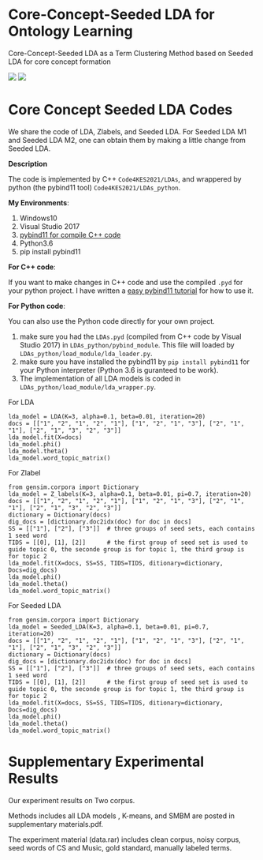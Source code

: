 # Core-Concept-Seeded LDA for Ontology Learning
Core-Concept-Seeded LDA as a Term Clustering Method based on Seeded LDA for core concept formation

![](https://cdn.jsdelivr.net/gh/jason-huanghao/PicGoBed/imgs/20210802115528.png)
![](https://cdn.jsdelivr.net/gh/jason-huanghao/PicGoBed/imgs/20210802115616.png)

# Core Concept Seeded LDA Codes
We share the code of LDA, Zlabels, and Seeded LDA. For Seeded LDA M1 and Seeded LDA M2, one can obtain them by making a little change from Seeded LDA.

**Description**

The code is implemented by C++ `Code4KES2021/LDAs`, and wrappered by python (the pybind11 tool) `Code4KES2021/LDAs_python`. 

**My Environments**:

1. Windows10
2. Visual Studio 2017
3. [pybind11 for compile C++ code](https://github.com/pybind/pybind11)
4. Python3.6
5. pip install pybind11

**For C++ code**:

If you want to make changes in C++ code and use the compiled `.pyd` for your python project. I have written a [easy pybind11 tutorial](https://jason-huanghao.github.io/2021/05/16/Programming/python/pybind使用/
) for how to use it.

**For Python code**:

You can also use the Python code directly for your own project.
1. make sure you had the `LDAs.pyd` (compiled from C++ code by Visual Studio 2017) in `LDAs_python/pybind_module`. This file will loaded by `LDAs_python/load_module/lda_loader.py`.
2. make sure you have installed the pybind11 by `pip install pybind11` for your Python interpreter (Python 3.6 is guranteed to be work).
3. The implementation of all LDA models is coded in `LDAs_python/load_module/lda_wrapper.py`.

For LDA 
```
lda_model = LDA(K=3, alpha=0.1, beta=0.01, iteration=20)
docs = [["1", "2", "1", "2", "1"], ["1", "2", "1", "3"], ["2", "1", "1"], ["2", "1", "3", "2", "3"]]
lda_model.fit(X=docs)
lda_model.phi()
lda_model.theta()
lda_model.word_topic_matrix()
```

For Zlabel 
```
from gensim.corpora import Dictionary
lda_model = Z_labels(K=3, alpha=0.1, beta=0.01, pi=0.7, iteration=20)
docs = [["1", "2", "1", "2", "1"], ["1", "2", "1", "3"], ["2", "1", "1"], ["2", "1", "3", "2", "3"]]
dictionary = Dictionary(docs)
dig_docs = [dictionary.doc2idx(doc) for doc in docs]
SS = [["1"], ["2"], ["3"]]  # three groups of seed sets, each contains 1 seed word
TIDS = [[0], [1], [2]]      # the first group of seed set is used to guide topic 0, the seconde group is for topic 1, the third group is for topic 2
lda_model.fit(X=docs, SS=SS, TIDS=TIDS, ditionary=dictionary, Docs=dig_docs)
lda_model.phi()
lda_model.theta()
lda_model.word_topic_matrix()
```

For Seeded LDA
```
from gensim.corpora import Dictionary
lda_model = Seeded_LDA(K=3, alpha=0.1, beta=0.01, pi=0.7, iteration=20)
docs = [["1", "2", "1", "2", "1"], ["1", "2", "1", "3"], ["2", "1", "1"], ["2", "1", "3", "2", "3"]]
dictionary = Dictionary(docs)
dig_docs = [dictionary.doc2idx(doc) for doc in docs]
SS = [["1"], ["2"], ["3"]]  # three groups of seed sets, each contains 1 seed word
TIDS = [[0], [1], [2]]      # the first group of seed set is used to guide topic 0, the seconde group is for topic 1, the third group is for topic 2
lda_model.fit(X=docs, SS=SS, TIDS=TIDS, ditionary=dictionary, Docs=dig_docs)
lda_model.phi()
lda_model.theta()
lda_model.word_topic_matrix()
```


# Supplementary Experimental Results

Our experiment results on Two corpus.

Methods includes all LDA models , K-means, and SMBM are posted in supplementary materials.pdf.

The experiment material (data.rar) includes clean corpus, noisy corpus, seed words of CS and Music, gold standard, manually labeled terms.
